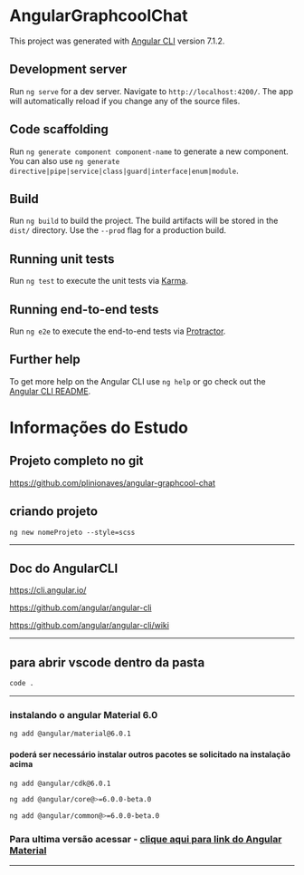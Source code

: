 # AngularGraphcoolChat

This project was generated with [Angular CLI](https://github.com/angular/angular-cli) version 7.1.2.

## Development server

Run `ng serve` for a dev server. Navigate to `http://localhost:4200/`. The app will automatically reload if you change any of the source files.

## Code scaffolding

Run `ng generate component component-name` to generate a new component. You can also use `ng generate directive|pipe|service|class|guard|interface|enum|module`.

## Build

Run `ng build` to build the project. The build artifacts will be stored in the `dist/` directory. Use the `--prod` flag for a production build.

## Running unit tests

Run `ng test` to execute the unit tests via [Karma](https://karma-runner.github.io).

## Running end-to-end tests

Run `ng e2e` to execute the end-to-end tests via [Protractor](http://www.protractortest.org/).

## Further help

To get more help on the Angular CLI use `ng help` or go check out the [Angular CLI README](https://github.com/angular/angular-cli/blob/master/README.md).


# Informações do Estudo

## Projeto completo no git
https://github.com/plinionaves/angular-graphcool-chat

## criando projeto
`ng new nomeProjeto --style=scss`
___
## Doc do AngularCLI
https://cli.angular.io/

https://github.com/angular/angular-cli

https://github.com/angular/angular-cli/wiki
___

## para abrir vscode dentro da pasta
```sh
code .
```
***
### instalando o angular Material 6.0
```sh
ng add @angular/material@6.0.1
```

#### poderá ser necessário instalar outros pacotes se solicitado na instalação acima

```sh
ng add @angular/cdk@6.0.1
```
```sh
ng add @angular/core@>=6.0.0-beta.0
```
```sh
ng add @angular/common@>=6.0.0-beta.0
```

### Para ultima versão acessar - [**clique aqui para link do Angular Material**](https://material.angular.io/guide/getting-started)
***


